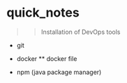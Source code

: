 # quick_notes
>> Installation of DevOps tools

* git
* docker
  ** docker file
   
* npm (java package manager)
